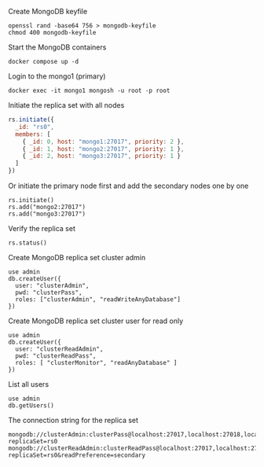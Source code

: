 Create MongoDB keyfile
```
openssl rand -base64 756 > mongodb-keyfile
chmod 400 mongodb-keyfile
```

Start the MongoDB containers
```
docker compose up -d
```

Login to the mongo1 (primary)
```
docker exec -it mongo1 mongosh -u root -p root
```

Initiate the replica set with all nodes
```javascript
rs.initiate({
  _id: "rs0",
  members: [
    { _id: 0, host: "mongo1:27017", priority: 2 },
    { _id: 1, host: "mongo2:27017", priority: 1 },
    { _id: 2, host: "mongo3:27017", priority: 1 }
  ]
})
```

Or initiate the primary node first and add the secondary nodes one by one
```
rs.initiate()
rs.add("mongo2:27017")
rs.add("mongo3:27017")
```

Verify the replica set
```
rs.status()
```

Create MongoDB replica set cluster admin
```
use admin
db.createUser({
  user: "clusterAdmin",
  pwd: "clusterPass",
  roles: ["clusterAdmin", "readWriteAnyDatabase"]
})
```

Create MongoDB replica set cluster user for read only
```
use admin
db.createUser({
  user: "clusterReadAdmin",
  pwd: "clusterReadPass",
  roles: [ "clusterMonitor", "readAnyDatabase" ]
})
```

List all users
```
use admin
db.getUsers()
```

The connection string for the replica set
```
mongodb://clusterAdmin:clusterPass@localhost:27017,localhost:27018,localhost:27019/?replicaSet=rs0
mongodb://clusterReadAdmin:clusterReadPass@localhost:27017,localhost:27018,localhost:27019/?replicaSet=rs0&readPreference=secondary
```
